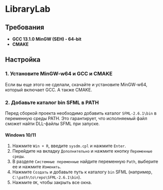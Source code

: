 # LibraryLab
## Требования

- **GCC 13.1.0 MinGW (SEH) - 64-bit**
- **CMAKE**

## Настройка
### 1. Установите MinGW-w64 и GCC и CMAKE

Если вы еще этого не сделали, скачайте и установите MinGW-w64, который включает GCC. А также CMAKE.
### 2. Добавьте каталог bin SFML в PATH

Перед сборкой проекта необходимо добавить каталог `SFML-2.6.1\bin`  в переменную среды PATH. Это гарантирует, что исполняемый файл сможет найти DLL-файлы SFML при запуске.

#### Windows 10/11

1. Нажмите `Win + R`, введите `sysdm.cpl` и нажмите `Enter`.
2. Перейдите на вкладку `Дополнительно` и нажмите кнопку `Переменные среды`.
3. В разделе `Системные переменные` найдите переменную `Path`, выберите ее и нажмите `Изменить`.
4. Нажмите `Создать` и добавьте путь к каталогу `bin` SFML (например, `C:\path\to\repo\SFML-2.6.1\bin`).
5. Нажмите `OK`, чтобы закрыть все окна.

